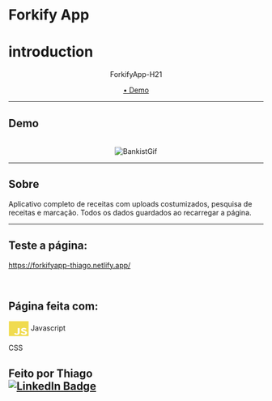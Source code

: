 <h1 style="text-align: "center"; style="font-weight: bold;">Forkify App</h1>

<h1>introduction</h1>
<p align="center">ForkifyApp-H21</p>
                 
<p align="center">
 <a href="#Demo">• Demo</a>
</p><hr>

## Demo
<br>
<div style="text-align: center;">
<img alt="BankistGif" title="BankistGif" src="./github/Animação.gif" >
</div><hr>

## Sobre
<p>Aplicativo completo de receitas com uploads costumizados, pesquisa de receitas e marcação. Todos os dados guardados ao recarregar a página.<br>
</p><hr>

## Teste a página:
https://forkifyapp-thiago.netlify.app/

<br> <h2>Página feita com:</h2>

<p><span><img align="center" alt="Th-Js" height="30" width="40" src="https://raw.githubusercontent.com/devicons/devicon/master/icons/javascript/javascript-plain.svg"></span> Javascript</p>
<p>CSS</p>

## Feito por Thiago<br> [![LinkedIn Badge](https://img.shields.io/badge/-Thiago_Martins-blue?style=flat-square&logo=Linkedin&logoColor=white&link=https://www.linkedin.com/in/thiagoma/)](https://www.linkedin.com/in/thiagoma/)
